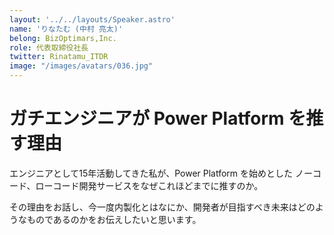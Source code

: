 ```yaml
---
layout: '../../layouts/Speaker.astro'
name: 'りなたむ (中村 亮太)'
belong: BizOptimars,Inc.
role: 代表取締役社長
twitter: Rinatamu_ITDR
image: "/images/avatars/036.jpg"
---
```


# ガチエンジニアが Power Platform を推す理由

エンジニアとして15年活動してきた私が、Power Platform を始めとした ノーコード、ローコード開発サービスをなぜこれほどまでに推すのか。

その理由をお話し、今一度内製化とはなにか、開発者が目指すべき未来はどのようなものであるのかをお伝えしたいと思います。